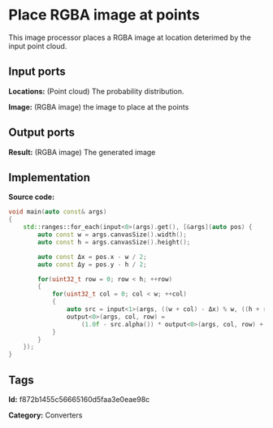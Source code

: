 # Place RGBA image at points

This image processor places a RGBA image at location deterimed by the input point cloud.

## Input ports

__Locations:__ (Point cloud) The probability distribution.

__Image:__ (RGBA image) the image to place at the points

## Output ports

__Result:__ (RGBA image) The generated image

## Implementation

__Source code:__

```c++
void main(auto const& args)
{
	std::ranges::for_each(input<0>(args).get(), [&args](auto pos) {
		auto const w = args.canvasSize().width();
		auto const h = args.canvasSize().height();

		auto const Δx = pos.x - w / 2;
		auto const Δy = pos.y - h / 2;

		for(uint32_t row = 0; row < h; ++row)
		{
			for(uint32_t col = 0; col < w; ++col)
			{
				auto src = input<1>(args, ((w + col) - Δx) % w, ((h + row) - Δy) % h);
				output<0>(args, col, row) =
				    (1.0f - src.alpha()) * output<0>(args, col, row) + src.alpha() * src;
			}
		}
	});
}
```

## Tags

__Id:__ f872b1455c56665160d5faa3e0eae98c

__Category:__ Converters